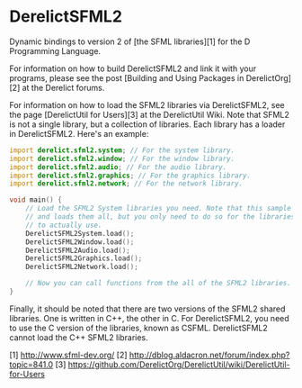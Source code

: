 DerelictSFML2
==========

Dynamic bindings to version 2 of [the SFML libraries][1] for the D Programming Language.

For information on how to build DerelictSFML2 and link it with your programs, please see the post [Building and Using Packages in DerelictOrg][2] at the Derelict forums.

For information on how to load the SFML2 libraries via DerelictSFML2, see the page [DerelictUtil for Users][3] at the DerelictUtil Wiki. Note that SFML2 is not a single library, but a collection of libraries. Each library has a loader in DerelictSFML2. Here's an example:

```D
import derelict.sfml2.system; // For the system library.
import derelict.sfml2.window; // For the window library.
import derelict.sfml2.audio; // For the audio library.
import derelict.sfml2.graphics; // For the graphics library.
import derelict.sfml2.network; // For the network library.

void main() {
    // Load the SFML2 System libraries you need. Note that this sample inports
    // and loads them all, but you only need to do so for the libraries you intend
    // to actually use.
    DerelictSFML2System.load();
    DerelictSFML2Window.load();
    DerelictSFML2Audio.load();
    DerelictSFML2Graphics.load();
    DerelictSFML2Network.load();

    // Now you can call functions from the all of the SFML2 libraries.
}
```

Finally, it should be noted that there are two versions of the SFML2 shared libraries. One is written in C++, the other in C. For DerelictSFML2, you need to use the C version of the libraries, known as CSFML. DerelictSFML2 cannot load the C++ SFML2 libraries.

[1] http://www.sfml-dev.org/
[2] http://dblog.aldacron.net/forum/index.php?topic=841.0
[3] https://github.com/DerelictOrg/DerelictUtil/wiki/DerelictUtil-for-Users
